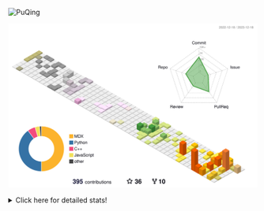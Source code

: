 ![PuQing](https://user-images.githubusercontent.com/27223114/171565019-9a56fae6-b08b-421f-99db-7e830da42371.png)

![](./profile-3d-contrib/profile-season-animate.svg)

<details>
<summary>Click here for detailed stats!</summary>

<!--START_SECTION:waka-->
![Lines of code](https://img.shields.io/badge/From%20Hello%20World%20I%27ve%20Written-1.0%20million%20lines%20of%20code-blue)

**🐱 My GitHub Data** 

> 📦 260.3 kB Used in GitHub's Storage 
 > 
> 🏆 405 Contributions in the Year 2023
 > 
> 🚫 Not Opted to Hire
 > 
> 📜 37 Public Repositories 
 > 
> 🔑 27 Private Repositories 
 > 
**I'm an Early 🐤** 

```text
🌞 Morning                348 commits         ██░░░░░░░░░░░░░░░░░░░░░░░   09.41 % 
🌆 Daytime                1813 commits        ████████████░░░░░░░░░░░░░   49.03 % 
🌃 Evening                706 commits         █████░░░░░░░░░░░░░░░░░░░░   19.09 % 
🌙 Night                  831 commits         ██████░░░░░░░░░░░░░░░░░░░   22.47 % 
```


📊 **This Week I Spent My Time On** 

```text
💬 Programming Languages: 
C++                      5 hrs 24 mins       ████████████████░░░░░░░░░   64.19 % 
Python                   2 hrs 12 mins       ███████░░░░░░░░░░░░░░░░░░   26.17 % 
Markdown                 39 mins             ██░░░░░░░░░░░░░░░░░░░░░░░   07.72 % 
TOML                     3 mins              ░░░░░░░░░░░░░░░░░░░░░░░░░   00.78 % 
CMake                    3 mins              ░░░░░░░░░░░░░░░░░░░░░░░░░   00.73 % 

🔥 Editors: 
VS Code                  7 hrs 47 mins       ███████████████████████░░   92.32 % 
Obsidian                 38 mins             ██░░░░░░░░░░░░░░░░░░░░░░░   07.68 % 

💻 Operating System: 
Linux                    7 hrs 43 mins       ███████████████████████░░   91.54 % 
Windows                  42 mins             ██░░░░░░░░░░░░░░░░░░░░░░░   08.46 % 
```


<!--END_SECTION:waka-->
</details>
